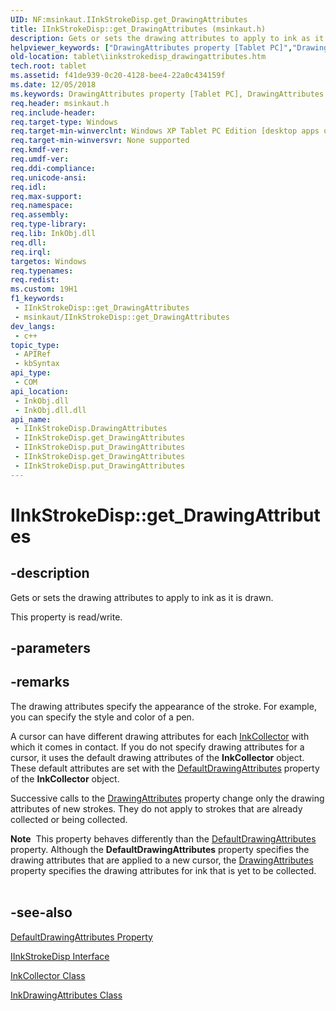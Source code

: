 ```yaml
---
UID: NF:msinkaut.IInkStrokeDisp.get_DrawingAttributes
title: IInkStrokeDisp::get_DrawingAttributes (msinkaut.h)
description: Gets or sets the drawing attributes to apply to ink as it is drawn.
helpviewer_keywords: ["DrawingAttributes property [Tablet PC]","DrawingAttributes property [Tablet PC]","IInkStrokeDisp interface","IInkStrokeDisp interface [Tablet PC]","DrawingAttributes property","IInkStrokeDisp.DrawingAttributes","IInkStrokeDisp.get_DrawingAttributes","IInkStrokeDisp.put_DrawingAttributes","IInkStrokeDisp::DrawingAttributes","IInkStrokeDisp::get_DrawingAttributes","IInkStrokeDisp::put_DrawingAttributes","get_DrawingAttributes","msinkaut/IInkStrokeDisp::DrawingAttributes","msinkaut/IInkStrokeDisp::get_DrawingAttributes","msinkaut/IInkStrokeDisp::put_DrawingAttributes","tablet.iinkstrokedisp_drawingattributes"]
old-location: tablet\iinkstrokedisp_drawingattributes.htm
tech.root: tablet
ms.assetid: f41de939-0c20-4128-bee4-22a0c434159f
ms.date: 12/05/2018
ms.keywords: DrawingAttributes property [Tablet PC], DrawingAttributes property [Tablet PC],IInkStrokeDisp interface, IInkStrokeDisp interface [Tablet PC],DrawingAttributes property, IInkStrokeDisp.DrawingAttributes, IInkStrokeDisp.get_DrawingAttributes, IInkStrokeDisp.put_DrawingAttributes, IInkStrokeDisp::DrawingAttributes, IInkStrokeDisp::get_DrawingAttributes, IInkStrokeDisp::put_DrawingAttributes, get_DrawingAttributes, msinkaut/IInkStrokeDisp::DrawingAttributes, msinkaut/IInkStrokeDisp::get_DrawingAttributes, msinkaut/IInkStrokeDisp::put_DrawingAttributes, tablet.iinkstrokedisp_drawingattributes
req.header: msinkaut.h
req.include-header: 
req.target-type: Windows
req.target-min-winverclnt: Windows XP Tablet PC Edition [desktop apps only]
req.target-min-winversvr: None supported
req.kmdf-ver: 
req.umdf-ver: 
req.ddi-compliance: 
req.unicode-ansi: 
req.idl: 
req.max-support: 
req.namespace: 
req.assembly: 
req.type-library: 
req.lib: InkObj.dll
req.dll: 
req.irql: 
targetos: Windows
req.typenames: 
req.redist: 
ms.custom: 19H1
f1_keywords:
 - IInkStrokeDisp::get_DrawingAttributes
 - msinkaut/IInkStrokeDisp::get_DrawingAttributes
dev_langs:
 - c++
topic_type:
 - APIRef
 - kbSyntax
api_type:
 - COM
api_location:
 - InkObj.dll
 - InkObj.dll.dll
api_name:
 - IInkStrokeDisp.DrawingAttributes
 - IInkStrokeDisp.get_DrawingAttributes
 - IInkStrokeDisp.put_DrawingAttributes
 - IInkStrokeDisp.get_DrawingAttributes
 - IInkStrokeDisp.put_DrawingAttributes
---
```


# IInkStrokeDisp::get_DrawingAttributes


## -description

Gets or sets the drawing attributes to apply to ink as it is drawn.



This property is read/write.

## -parameters

## -remarks

The drawing attributes specify the appearance of the stroke. For example, you can specify the style and color of a pen.

A cursor can have different drawing attributes for each <a href="/windows/desktop/tablet/inkcollector-class">InkCollector</a> with which it comes in contact. If you do not specify drawing attributes for a cursor, it uses the default drawing attributes of the <b>InkCollector</b> object. These default attributes are set with the <a href="/windows/desktop/api/msinkaut/nf-msinkaut-iinkcollector-get_defaultdrawingattributes">DefaultDrawingAttributes</a> property of the <b>InkCollector</b> object.

Successive calls to the <a href="/windows/desktop/api/msinkaut/nf-msinkaut-iinkcursor-get_drawingattributes">DrawingAttributes</a> property change only the drawing attributes of new strokes. They do not apply to strokes that are already collected or being collected.

<div class="alert"><b>Note</b>  This property behaves differently than the <a href="/windows/desktop/api/msinkaut/nf-msinkaut-iinkcollector-get_defaultdrawingattributes">DefaultDrawingAttributes</a> property. Although the <b>DefaultDrawingAttributes</b> property specifies the drawing attributes that are applied to a new cursor, the <a href="/windows/desktop/api/msinkaut/nf-msinkaut-iinkcursor-get_drawingattributes">DrawingAttributes</a> property specifies the drawing attributes for ink that is yet to be collected.</div>
<div> </div>

## -see-also

<a href="/windows/desktop/api/msinkaut/nf-msinkaut-iinkcollector-get_defaultdrawingattributes">DefaultDrawingAttributes Property</a>



<a href="/windows/desktop/api/msinkaut/nn-msinkaut-iinkstrokedisp">IInkStrokeDisp Interface</a>



<a href="/windows/desktop/tablet/inkcollector-class">InkCollector Class</a>



<a href="/windows/desktop/tablet/inkdrawingattributes-class">InkDrawingAttributes Class</a>
